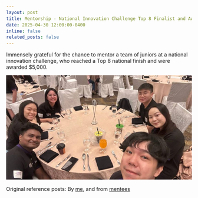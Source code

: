 ```yaml
---
layout: post
title: Mentorship - National Innovation Challenge Top 8 Finalist and Awarded $5,000
date: 2025-04-30 12:00:00-0400
inline: false
related_posts: false
---
```


Immensely grateful for the chance to mentor a team of juniors at a national innovation challenge, who reached a Top 8 national finish and were awarded $5,000. 

![img_1](assets\img\inno_1.jpg)

Original reference posts: By [me](https://www.linkedin.com/posts/activity-7361330176858689537-eHm4?utm_source=share&utm_medium=member_desktop&rcm=ACoAADPxqboBq7UTz_cMMNt4U2ynsBvkaMK8grI), and from [mentees](https://www.linkedin.com/posts/lim-yuxuan-chloe-esther-%E6%9E%97%E6%84%89%E7%92%87-a714361a8_ai-genai-innovation-activity-7318830649543405569-stEr?utm_source=share&utm_medium=member_desktop&rcm=ACoAADPxqboBq7UTz_cMMNt4U2ynsBvkaMK8grI)